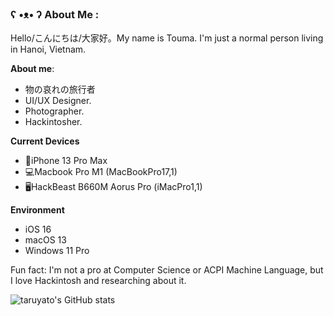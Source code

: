 ### ʕ •ᴥ• ʔ About Me :
Hello/こんにちは/大家好。My name is Touma. I'm just a normal person living in Hanoi, Vietnam.

**About me**:
- 物の哀れの旅行者
- UI/UX Designer.
- Photographer.
- Hackintosher.

**Current Devices**
- 📱iPhone 13 Pro Max
- 💻Macbook Pro M1 (MacBookPro17,1)
- 🖥️HackBeast B660M Aorus Pro (iMacPro1,1)

**Environment**
- iOS 16
- macOS 13
- Windows 11 Pro

Fun fact: I'm not a pro at Computer Science or ACPI Machine Language, but I love Hackintosh and researching about it.

![taruyato's GitHub stats](https://github-readme-stats.vercel.app/api?username=naratouma526&theme=tokyonight&hide_border=true&include_all_commits=true&count_private=false)
